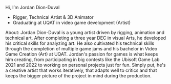 Hi, I’m Jordan Dion-Duval
- Rigger, Technical Artist & 3D Animator
- Graduating at UQAT in video game development (Artist)

About:
Jordan Dion-Duval is a young artist driven by rigging, animation and technical art. After completing a three year DEC in visual Arts, he developed his critical skills for analyzing art. He also cultivated his technical skills through the completion of multiple game jams and his bachelor in Video Game Creation (Art) at UQAT. Jordan's passion for games is what keeps him creating, from participating in big contests like the Ubisoft Game Lab 2021 and 2022 to working on personal projects just for fun. Simply put, he's a creative artist that works iteratively, that adapts well to critics and that keeps the bigger picture of the project in mind during the production.
